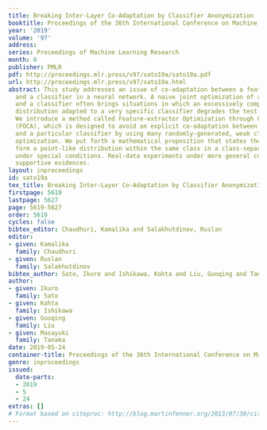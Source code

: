 ```yaml
---
title: Breaking Inter-Layer Co-Adaptation by Classifier Anonymization
booktitle: Proceedings of the 36th International Conference on Machine Learning
year: '2019'
volume: '97'
address: 
series: Proceedings of Machine Learning Research
month: 0
publisher: PMLR
pdf: http://proceedings.mlr.press/v97/sato19a/sato19a.pdf
url: http://proceedings.mlr.press/v97/sato19a.html
abstract: This study addresses an issue of co-adaptation between a feature extractor
  and a classifier in a neural network. A naive joint optimization of a feature extractor
  and a classifier often brings situations in which an excessively complex feature
  distribution adapted to a very specific classifier degrades the test performance.
  We introduce a method called Feature-extractor Optimization through Classifier Anonymization
  (FOCA), which is designed to avoid an explicit co-adaptation between a feature extractor
  and a particular classifier by using many randomly-generated, weak classifiers during
  optimization. We put forth a mathematical proposition that states the FOCA features
  form a point-like distribution within the same class in a class-separable fashion
  under special conditions. Real-data experiments under more general conditions provide
  supportive evidences.
layout: inproceedings
id: sato19a
tex_title: Breaking Inter-Layer Co-Adaptation by Classifier Anonymization
firstpage: 5619
lastpage: 5627
page: 5619-5627
order: 5619
cycles: false
bibtex_editor: Chaudhuri, Kamalika and Salakhutdinov, Ruslan
editor:
- given: Kamalika
  family: Chaudhuri
- given: Ruslan
  family: Salakhutdinov
bibtex_author: Sato, Ikuro and Ishikawa, Kohta and Liu, Guoqing and Tanaka, Masayuki
author:
- given: Ikuro
  family: Sato
- given: Kohta
  family: Ishikawa
- given: Guoqing
  family: Liu
- given: Masayuki
  family: Tanaka
date: 2019-05-24
container-title: Proceedings of the 36th International Conference on Machine Learning
genre: inproceedings
issued:
  date-parts:
  - 2019
  - 5
  - 24
extras: []
# Format based on citeproc: http://blog.martinfenner.org/2013/07/30/citeproc-yaml-for-bibliographies/
---
```

